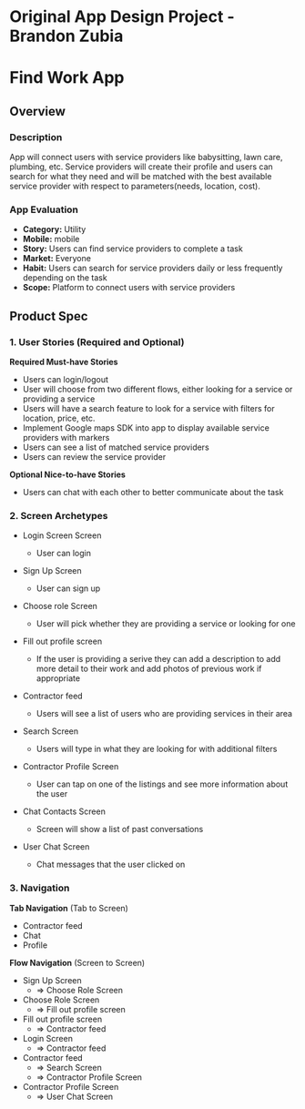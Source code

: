 Original App Design Project - Brandon Zubia
===

# Find Work App

## Overview
### Description
App will connect users with service providers like babysitting, lawn care, plumbing, etc. Service providers will create their profile and users can search for what they need and will be matched with the best available service provider with respect to parameters(needs, location, cost).

### App Evaluation

- **Category:** Utility
- **Mobile:** mobile
- **Story:** Users can find service providers to complete a task
- **Market:** Everyone
- **Habit:** Users can search for service providers daily or less frequently depending on the task
- **Scope:** Platform to connect users with service providers

## Product Spec

### 1. User Stories (Required and Optional)

**Required Must-have Stories**

* Users can login/logout
* User will choose from two different flows, either looking for a service or providing a service
* Users will have a search feature to look for a service with filters for location, price, etc.
* Implement Google maps SDK into app to display available service providers with markers
* Users can see a list of matched service providers
* Users can review the service provider


**Optional Nice-to-have Stories**


* Users can chat with each other to better communicate about the task

### 2. Screen Archetypes

* Login Screen Screen 
    * User can login
* Sign Up Screen
    * User can sign up
* Choose role Screen
    * User will pick whether they are providing a service or looking for one
* Fill out profile screen
    * If the user is providing a serive they can add a description to add more detail to their work and add photos of previous work if appropriate
* Contractor feed
    * Users will see a list of users who are providing services in their area

* Search Screen
    * Users will type in what they are looking for with additional filters
* Contractor Profile Screen
    * User can tap on one of the listings and see more information about the user
* Chat Contacts Screen
    * Screen will show a list of past conversations
* User Chat Screen
    * Chat messages that the user clicked on

### 3. Navigation

**Tab Navigation** (Tab to Screen)

* Contractor feed
* Chat
* Profile

**Flow Navigation** (Screen to Screen)

* Sign Up Screen
   * => Choose Role Screen
* Choose Role Screen
    * => Fill out profile screen
* Fill out profile screen
    * => Contractor feed
* Login Screen
    * => Contractor feed
* Contractor feed
   * => Search Screen
   * => Contractor Profile Screen
* Contractor Profile Screen
    * => User Chat Screen
